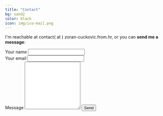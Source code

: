 ```yaml
---
title: "Contact"
bg: sand2
color: black
icon: img/ico-mail.png
---
```


I'm reachable at contact( at ) zoran-cuckovic.from.hr, or you can **send me a message**:

<form action="https://formspree.io/f/xgepzldl" method="POST">
   <div style="float:left;margin-right:100px;">
    <label for="form-name">Your name</label>
    <input type="text" name="name" id="form-name">
   </div>
   <div style="float:left;margin-right:100px;">
	<label for="replyto">Your email</label>
    <input type="email" name="_replyto" id="replyto">	
   </div>
    <div style="float:left;margin-right:100px;">
	<label for="form-message">Message</label>
   <textarea rows="10" name="body" id="form-message"></textarea>
   <input type="submit" value="Send">
   </div>
</form> 




<!-- not used  {: style="margin-top:100px;"}  -->




